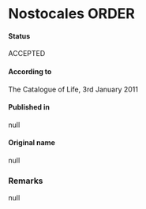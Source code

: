 # Nostocales ORDER

#### Status
ACCEPTED

#### According to
The Catalogue of Life, 3rd January 2011

#### Published in
null

#### Original name
null

### Remarks
null